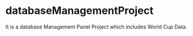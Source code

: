 # databaseManagementProject
It is a database Management Panel Project which includes World Cup Data.
